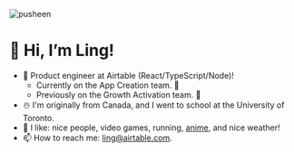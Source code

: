 ![pusheen](https://user-images.githubusercontent.com/87334528/156861803-999da92d-d70f-4ed6-b3a9-913e51bd5c86.gif)
 # 👋 Hi, I’m Ling!
 
- 🤖 Product engineer at Airtable (React/TypeScript/Node)!
    - Currently on the App Creation team. 🍄
    - Previously on the Growth Activation team. 🌱
- ☃️ I'm originally from Canada, and I went to school at the University of Toronto.  
- 👀 I like: nice people, video games, running, [anime](https://myanimelist.net/profile/blahblahboar), and nice weather!
- 📫 How to reach me: ling@airtable.com.

<!---
LingLong-at/LingLong-at is a ✨ special ✨ repository because its `README.md` (this file) appears on your GitHub profile.
You can click the Preview link to take a look at your changes.
--->
